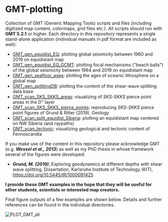 # GMT-plotting
Collection of GMT (Generic Mapping Tools) scripts and files (including digitized map content, colormaps, grid files etc.). All scripts should run with **GMT 5.2.1** or higher. Each directory in this repository represents a single stand-alone application (individual manuals in pdf format are included as well):

- [GMT_gen_equidist_EQ](https://github.com/michaelgrund/GMT-plotting/tree/master/GMT_gen_equidist_EQ): plotting global seismicity between 1960 and 2019 on equidistant map
- [GMT_gen_equidist_EQ_GCMT](https://github.com/michaelgrund/GMT-plotting/tree/master/GMT_gen_equidist_EQ_GCMT): plotting focal mechanisms ("beach balls") of the global seismicity between 1964 and 2019 on equidistant map
- [GMT_gen_seafloor_ages](https://github.com/michaelgrund/GMT-plotting/tree/master/GMT_gen_seafloor_ages): plotting the ages of oceanic lithosphere on a global map 
- [GMT_gen_splittingDB](https://github.com/michaelgrund/GMT-plotting/tree/master/GMT_gen_splittingDB): plotting the content of the shear-wave splitting data base
- [GMT_scan_SKS_SKKS_areas](https://github.com/michaelgrund/GMT-plotting/tree/master/GMT_scan_SKS_SKKS_areas): visualizing of _SKS_-_SKKS_ pierce point areas in the D" layer
- [GMT_scan_SKS_SKKS_pierce_points](https://github.com/michaelgrund/GMT-plotting/tree/master/GMT_scan_SKS_SKKS_pierce_points): reproducing _SKS_-_SKKS_ pierce point figures of Grund & Ritter (2019), Geology
- [GMT_scan_split_equidist_Siberia](https://github.com/michaelgrund/GMT-plotting/tree/master/GMT_scan_equidist_Siberia): plotting an equidistant map centered on NW Siberia (and raypaths)
- [GMT_scan_tectonic](https://github.com/michaelgrund/GMT-plotting/tree/master/GMT_scan_tectonic): visualizing geological and tectonic content of Fennoscandia

If you make use of the content in this repository please acknowledge GMT (e.g. **_Wessel et al., 2013_**) as well as my PhD thesis in whose framework several of the figures were developed:

- **_Grund, M. (2019)_**, Exploring geodynamics at different depths with shear wave splitting, Dissertation, Karlsruhe Institute of Technology (KIT), https://doi.org/10.5445/IR/1000091425 

**I provide these GMT examples in the hope that they will be useful for other students, scientists or interested map creators.**

Final figure outputs of a few examples are shown below. Details and further references can be found in the individual directories. 

![PLOT_GMT_all](https://user-images.githubusercontent.com/23025878/59599891-f439ce00-90ff-11e9-82be-5e324fbcc893.png)






